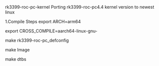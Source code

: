 rk3399-roc-pc-kernel
Porting rk3399-roc-pc4.4 kernel version to newest linux

1.Compile Steps
export ARCH=arm64

export CROSS_COMPILE=aarch64-linux-gnu-

make rk3399-roc-pc_defconfig

make Image

make dtbs
